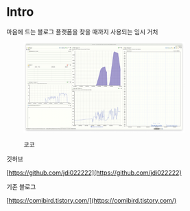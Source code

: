 # Intro

마음에 드는 블로그 플랫폼을 찾을 때까지 사용되는 임시 거처

<figure><img src=".gitbook/assets/image (5).png" alt="" width="375"><figcaption><p>코코</p></figcaption></figure>





깃허브

[https://github.com/jdi022222](https://github.com/jdi022222)

기존 블로그

[https://comibird.tistory.com/](https://comibird.tistory.com/)
